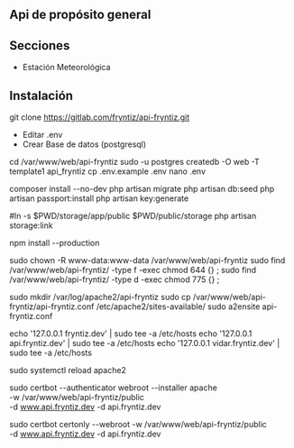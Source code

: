## Api de propósito general

## Secciones

- Estación Meteorológica

## Instalación

git clone https://gitlab.com/fryntiz/api-fryntiz.git

- Editar .env
- Crear Base de datos (postgresql)

cd /var/www/web/api-fryntiz
sudo -u postgres createdb -O web -T template1 api_fryntiz
cp .env.example .env
nano .env

composer install --no-dev
php artisan migrate
php artisan db:seed
php artisan passport:install
php artisan key:generate

#ln -s $PWD/storage/app/public $PWD/public/storage
php artisan storage:link

npm install --production

sudo chown -R www-data:www-data /var/www/web/api-fryntiz
sudo find /var/www/web/api-fryntiz/ -type f -exec chmod 644 {} \;
sudo find /var/www/web/api-fryntiz/ -type d -exec chmod 775 {} \;

sudo mkdir /var/log/apache2/api-fryntiz
sudo cp /var/www/web/api-fryntiz/api-fryntiz.conf /etc/apache2/sites-available/
sudo a2ensite api-fryntiz.conf

echo '127.0.0.1       fryntiz.dev' | sudo tee -a /etc/hosts
echo '127.0.0.1       api.fryntiz.dev' | sudo tee -a /etc/hosts
echo '127.0.0.1       vidar.fryntiz.dev' | sudo tee -a /etc/hosts

sudo systemctl reload apache2

sudo certbot --authenticator webroot --installer apache \
    -w /var/www/web/api-fryntiz/public \
    -d www.api.fryntiz.dev -d api.fryntiz.dev


sudo certbot certonly --webroot -w /var/www/web/api-fryntiz/public \
    -d www.api.fryntiz.dev -d api.fryntiz.dev
